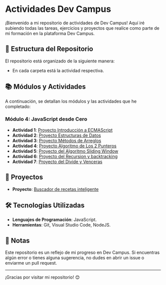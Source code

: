 # Actividades Dev Campus
 
 ¡Bienvenido a mi repositorio de actividades de Dev Campus! Aquí iré subiendo todas las tareas, ejercicios y proyectos que realice como parte de mi formación en la plataforma Dev Campus.
 
 ## 📁 Estructura del Repositorio
 
 El repositorio está organizado de la siguiente manera:
  - En cada carpeta está la actividad respectiva.
 
 
 ## 📚 Módulos y Actividades
 
 A continuación, se detallan los módulos y las actividades que he completado:
 
 ### Módulo 4: JavaScript desde Cero
 - **Actividad 1**: [Proyecto Introducción a ECMAScript](https://github.com/eduardotec05/LogicaYAlgoritmos-DEV-F/tree/main/IntroduccionAECMAScript)
 - **Actividad 2**: [Proyecto Estructuras de Datos](https://github.com/eduardotec05/LogicaYAlgoritmos-DEV-F/tree/main/EstructurasDeDatos)
 - **Actividad 3**: [Proyecto Métodos de Arreglos](https://github.com/eduardotec05/LogicaYAlgoritmos-DEV-F/tree/main/M%C3%A9todosDeArreglos)
 - **Actividad 4**: [Proyecto Algoritmo de Los 2 Punteros](https://github.com/eduardotec05/LogicaYAlgoritmos-DEV-F/tree/main/AlgoritmoDeLos2Punteros)
 - **Actividad 5**: [Proyecto del Algoritmo Sliding Window](https://github.com/eduardotec05/LogicaYAlgoritmos-DEV-F/tree/main/AlgoritmoSlidingWindow)
 - **Actividad 6**: [Proyecto del Recursion y backtracking](https://github.com/eduardotec05/LogicaYAlgoritmos-DEV-F/tree/main/RecursionYBacktracking)
  - **Actividad 7**: [Proyecto del Divide y Venceras](https://github.com/eduardotec05/LogicaYAlgoritmos-DEV-F/tree/main/DivideYVenceras)

 ## 🚀 Proyectos

 - **Proyecto**: [Buscador de recetas inteligente](https://github.com/eduardotec05/LogicaYAlgoritmos-DEV-F/tree/main/ProyectoIntroduccionNode.js)
 
 
 ## 🛠️ Tecnologías Utilizadas
 
 - **Lenguajes de Programación**: JavaScript.
 - **Herramientas**: Git, Visual Studio Code, NodeJS.
 
 ## 📝 Notas
 
 Este repositorio es un reflejo de mi progreso en Dev Campus. Si encuentras algún error o tienes alguna sugerencia, no dudes en abrir un issue o enviarme un pull request.
 
 
 ---
 
 ¡Gracias por visitar mi repositorio! 😊